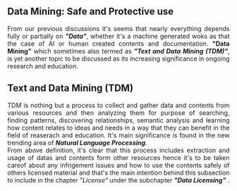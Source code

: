 ## Data Mining: Safe and Protective use
<p align="justify">
From our previous discussions it's seems that nearly everything depends fully or partially on <b><i>"Data"</i></b>, whether it's a machine generated woks as that the case of AI or human created contents and documentation.
  <b>"Data Mining"</b> which sometimes also termed as <b><i>"Text and Data Mining (TDM)"</b></i>, is yet another topic to be discussed as its increasing significance in ongoing research and education.
  </p>
 
 ## Text and Data Mining (TDM)
  <p align="justify">
  TDM is nothing but a process to collect and gather data and contents from various resources and then analyzing them for purpose of searching, finding patterns, discovering relationships, semantic analysis and learning how content relates to ideas and needs in a way that they can benefit in the field of reaserach and education. It's main significance is found in the new trending area of <b><i>Natural Language Processing</i></b>.</br>
  From above definition, it's clear that this process includes extraction and usage of datas and contents form other resources hence it's to be taken careof about any infrigement issues and how to use the contents safely of others licensed material and that's the main intention behind this subsection to include in the chapter <i>"License"</i> under the subchapter <b><i>"Data Licensing"</i></b> . 
  </p>
  
